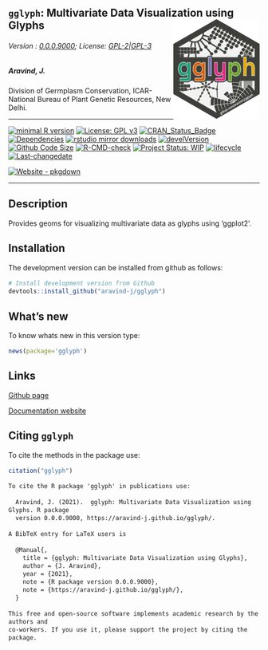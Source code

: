 
<!-- 
<img src="https://raw.githubusercontent.com/aravind-j/gglyph/master/inst/extdata/gglyph.png" width="20%" />
-->

## `gglyph`: Multivariate Data Visualization using Glyphs <img src="https://raw.githubusercontent.com/aravind-j/gglyph/master/inst/extdata/gglyph.png" align="right" alt="logo" width="173" height = "200" style = "border: none; float: right;">

###### Version : [0.0.0.9000](https://aravind-j.github.io/gglyph/); License: [GPL-2\|GPL-3](https://www.r-project.org/Licenses/)

##### Aravind, J.

Division of Germplasm Conservation, ICAR-National Bureau of Plant
Genetic Resources, New Delhi.

------------------------------------------------------------------------

[![minimal R
version](https://img.shields.io/badge/R%3E%3D-3.5.0-6666ff.svg?logo=R)](https://cran.r-project.org/)
[![License: GPL
v3](https://img.shields.io/badge/License-GPL%20v3-blue.svg)](https://www.gnu.org/licenses/gpl-3.0)
[![CRAN\_Status\_Badge](https://www.r-pkg.org/badges/version-last-release/gglyph)](https://cran.r-project.org/package=gglyph)
[![Dependencies](https://tinyverse.netlify.com/badge/gglyph)](https://cran.r-project.org/package=gglyph)
[![rstudio mirror
downloads](https://cranlogs.r-pkg.org/badges/grand-total/gglyph?color=green)](https://CRAN.R-project.org/package=gglyph)
[![develVersion](https://img.shields.io/badge/devel%20version-0.0.0.9000-orange.svg)](https://github.com/aravind-j/gglyph)
[![Github Code
Size](https://img.shields.io/github/languages/code-size/aravind-j/gglyph.svg)](https://github.com/aravind-j/gglyph)
[![R-CMD-check](https://github.com/aravind-j/gglyph/workflows/R-CMD-check/badge.svg)](https://github.com/aravind-j/gglyph/actions)
[![Project Status:
WIP](https://www.repostatus.org/badges/latest/wip.svg)](https://www.repostatus.org/#wip)
[![lifecycle](https://lifecycle.r-lib.org/articles/figures/lifecycle-maturing.svg)](https://lifecycle.r-lib.org/articles/stages.html#maturing)
[![Last-changedate](https://img.shields.io/badge/last%20change-2021--07--02-yellowgreen.svg)](https://github.com/aravind-j/gglyph/)
<!-- [![Zenodo DOI](https://zenodo.org/badge/DOI/10.5281/zenodo.xxxxxxxx.svg)](https://doi.org/10.5281/zenodo.xxxxxxxx) -->
[![Website -
pkgdown](https://img.shields.io/website-up-down-green-red/https/aravind-j.github.io/gglyph.svg)](https://aravind-j.github.io/gglyph/)
<!-- [![.](https://pro-pulsar-193905.appspot.com/UA-148941781-1/welcome-page)](https://github.com/aravind-j/google-analytics-beacon) -->
<!-- [![packageversion](https://img.shields.io/badge/Package%20version-0.2.3.3-orange.svg)](https://github.com/aravind-j/gglyph) -->
<!-- [![GitHub Download Count](https://github-basic-badges.herokuapp.com/downloads/aravind-j/gglyph/total.svg)] -->
<!-- [![Rdoc](http://www.rdocumentation.org/badges/version/gglyph)](http://www.rdocumentation.org/packages/gglyph) -->

------------------------------------------------------------------------

## Description

Provides geoms for visualizing multivariate data as glyphs using
‘ggplot2’.

## Installation

<!-- The package can be installed from CRAN as follows: -->

The development version can be installed from github as follows:

``` r
# Install development version from Github
devtools::install_github("aravind-j/gglyph")
```

<!-- ## Detailed tutorial
For a detailed tutorial (vignette) on how to used this package type:


```r
browseVignettes(package = 'gglyph')
```
The vignette for the latest version is also available [online](https://aravind-j.github.io/gglyph/articles.html).-->

## What’s new

To know whats new in this version type:

``` r
news(package='gglyph')
```

## Links

<!-- [CRAN page](https://cran.r-project.org/package=gglyph) -->

[Github page](https://github.com/aravind-j/gglyph)

[Documentation website](https://aravind-j.github.io/gglyph/)

<!-- [Zenodo DOI](https://doi.org/10.5281/zenodo.xxxxxxx) -->
<!-- ## CRAN checks -->

## Citing `gglyph`

To cite the methods in the package use:

``` r
citation("gglyph")
```


    To cite the R package 'gglyph' in publications use:

      Aravind, J. (2021).  gglyph: Multivariate Data Visualization using Glyphs. R package
      version 0.0.0.9000, https://aravind-j.github.io/gglyph/.

    A BibTeX entry for LaTeX users is

      @Manual{,
        title = {gglyph: Multivariate Data Visualization using Glyphs},
        author = {J. Aravind},
        year = {2021},
        note = {R package version 0.0.0.9000},
        note = {https://aravind-j.github.io/gglyph/},
      }

    This free and open-source software implements academic research by the authors and
    co-workers. If you use it, please support the project by citing the package.
